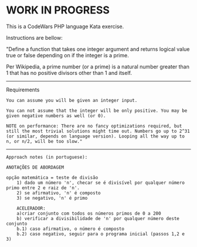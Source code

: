 # WORK IN PROGRESS

This is a CodeWars PHP language Kata exercise.

Instructions are bellow:

"Define a function that takes one integer argument and returns logical value true or false depending on if the integer is 
a prime.

Per Wikipedia, a prime number (or a prime) is a natural number greater than 1 that has no positive divisors other than 1 and itself.

------------------

Requirements

    You can assume you will be given an integer input.

    You can not assume that the integer will be only positive. You may be given negative numbers as well (or 0).

    NOTE on performance: There are no fancy optimizations required, but still the most trivial solutions might time out. Numbers go up to 2^31 (or similar, depends on language version). Looping all the way up to n, or n/2, will be too slow."


-------------------------------------------------------------------------------------------------------
    Approach notes (in portuguese):
    
    ANOTAÇÕES DE ABORDAGEM

    opção matemática = teste de divisão
        1) dado um número 'n', checar se é divisível por qualquer número primo entre 2 e raiz de 'n'.
        2) se afirmativo, 'n' é composto
        3) se negativo, 'n' é primo

        ACELERADOR:
        a)criar conjunto com todos os números primos de 0 a 200
        b) verificar a divisibilidade de 'n' por qualquer número deste conjunto
        b.1) caso afirmativo, o número é composto
        b.2) caso negativo, seguir para o programa inicial (passos 1,2 e 3)